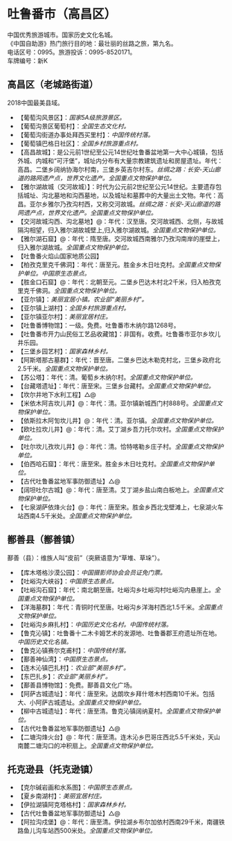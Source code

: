 # 吐鲁番市（高昌区）  
中国优秀旅游城市。国家历史文化名城。  
《中国自助游》热门旅行目的地：最壮丽的丝路之旅，第九名。  
电话区号：0995。旅游投诉：0995-8520171。  
车牌编号：新K  

## 高昌区（老城路街道）  
2018中国最美县域。  
* 【葡萄沟风景区】：*国家5A级旅游景区。*  
* 【葡萄沟景区葡萄村】：*全国生态文化村。*  
* 【葡萄沟街道办事处拜西买里村】：*中国传统村落。*  
* 【葡萄镇巴格日社区】：*全国乡村旅游重点村。*  
* 【高昌故城】：是公元前1世纪至公元14世纪吐鲁番盆地第一大中心城镇，包括外城、内城和“可汗堡”，城址内分布有大量宗教建筑遗址和房屋遗址。年代：高昌。二堡乡阔纳协海尔村南，三堡乡英吉尔村东。*丝绸之路：长安-天山廊道的路网遗产点，世界文化遗产。全国重点文物保护单位。*  
* 【雅尔湖故城（交河故城）】：时代为公元前2世纪至公元14世纪。主要遗存包括城址、沟北墓地和沟西墓地，以及城址和墓葬中的大量出土文物。年代：高昌。亚尔乡雅尔乃孜沟村西，又称交河故城。*丝绸之路：长安-天山廊道的路网遗产点，世界文化遗产。全国重点文物保护单位。*  
* 【交河故城沟西、沟北墓地】@：年代：汉至唐。交河故城西、北侧，与故城隔沟相望，归入雅尔湖故城壁上,归入雅尔湖故城。*全国重点文物保护单位。*  
* 【雅尔湖石窟】@：年代：隋至唐。交河故城西南雅尔乃孜沟南岸的崖壁上，归入雅尔湖故城。*全国重点文物保护单位。*  
* 【吐鲁番火焰山国家地质公园】  
* 【柏孜克里克千佛洞】：年代：唐至元。胜金乡木日吐克村。*全国重点文物保护单位。中国原生态景点。*  
* 【胜金口石窟】@：年代：北朝至元。二堡乡巴达木村北2千米，归入柏孜克里克千佛洞。*全国重点文物保护单位。*   
* 【亚尔镇】：*美丽宜居小镇。农业部“美丽乡村”。*  
* 【亚尔镇上湖村】：*全国乡村旅游重点村。*  
* 【亚尔镇亚尔村】：*美丽宜居村庄。*  
* 【吐鲁番博物馆】：一级。免费。吐鲁番市木纳尔路1268号。  
* 【吐鲁番市开力山民俗工艺品收藏馆】：非国有。收费。吐鲁番市亚尔乡坎儿井乐园。  
* 【三堡乡园艺村】：*国家森林乡村。*  
* 【阿斯塔那古墓群】：年代：晋至唐。二堡乡巴达木勒克村北，三堡乡政府北2.5千米。*全国重点文物保护单位。*   
* 【苏公塔】：年代：清。葡萄乡木纳尔村。*全国重点文物保护单位。*   
* 【台藏塔遗址】：年代：唐至宋。三堡乡台藏村。*全国重点文物保护单位。*  
* 【坎尔井地下水利工程】△@
* 【米依木阿吉坎儿井】@：年代：清。亚尔镇新城西门村888号。*全国重点文物保护单位。*  
* 【依斯拉木阿訇坎儿井】@：年代：清。亚尔镇。*全国重点文物保护单位。*  
* 【欧吐拉坎儿井】@：年代：清。艾丁湖乡吾力托尔坎村。*全国重点文物保护单位。*  
* 【吐尔坎儿孜坎儿井】@：年代：清。恰特喀勒乡庄子村。*全国重点文物保护单位。*  
* 【伯西哈石窟】：年代：唐至宋。胜金乡木日吐克村。*全国重点文物保护单位。*  
* 【古代吐鲁番盆地军事防御遗址】△@  
* 【阔坦吐尔古城】@：年代：唐至清。艾丁湖乡盐山南白板地上。*全国重点文物保护单位。*  
* 【七泉湖萨依烽火台】@：年代：唐至宋。胜金乡西北戈壁滩上，七泉湖火车站西南4.5千米处。*全国重点文物保护单位。*  

## 鄯善县（鄯善镇）  
鄯善（县）：维族人叫“皮前”（突厥语意为“草堆、草垛”）。  
* 【库木塔格沙漠公园】：*中国摄影师协会会员证免门票。*  
* 【吐峪沟大峡谷】：*中国原生态景点。*  
* 【吐峪沟石窟】：年代：南北朝至唐。吐峪沟乡吐峪沟村吐峪沟内悬崖上。*全国重点文物保护单位。*  
* 【洋海墓群】：年代：青铜时代至唐。吐峪沟乡洋海村西北1.5千米。*全国重点文物保护单位。*  
* 【吐峪沟乡麻扎村】：*中国历史文化名村。中国传统村落。*  
* 【鲁克沁镇】：吐鲁番十二木卡姆艺术的发源地、吐鲁番郡王府遗址所在地。*中国历史文化名镇。*  
* 【鲁克沁镇赛尔克甫村】：*中国传统村落。*  
* 【鄯善神仙湾】：*中国原生态景点。*  
* 【连木沁镇巴扎村】：*农业部“美丽乡村”。*  
* 【东巴扎乡】：*农业部“美丽乡村”。*  
* 【鄯善县博物馆】：免费。鄯善县文化广场。  
* 【阿萨古城遗址】：年代：唐至宋。达朗坎乡拜什塔木村西南10千米。包括大、小阿萨古城遗址。*全国重点文物保护单位。*  
* 【柳中古城遗址】：年代：唐至清。鲁克沁镇阔纳夏村。*全国重点文物保护单位。*  
* 【古代吐鲁番盆地军事防御遗址】△@ 
* 【二塘沟烽火台】@：年代：唐至清。连木沁乡巴哥庄西北5.5千米处，天山南麓二塘沟口的冲积扇上。*全国重点文物保护单位。*  

## 托克逊县（托克逊镇）  
* 【克尔碱岩画和水系图】：*中国原生态景点。*  
* 【夏乡南湖村】：*美丽宜居村庄。*  
* 【伊拉湖镇阿克塔格村】：*国家森林乡村。*  
* 【古代吐鲁番盆地军事防御遗址】△@  
* 【阿拉沟戍堡】@：年代：唐至清。伊拉湖乡布尔加依村西南29千米，南疆铁路鱼儿沟车站西500米处。*全国重点文物保护单位。*  
